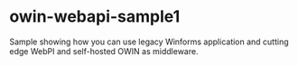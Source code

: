 owin-webapi-sample1
===================
Sample showing how you can use legacy Winforms application and cutting edge WebPI and self-hosted OWIN as middleware.
